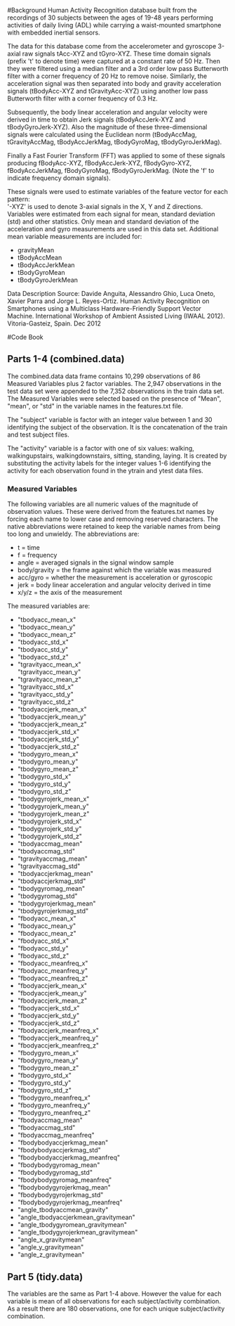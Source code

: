 #Background
Human Activity Recognition database built from the recordings of 30 subjects between the ages of 19-48 years performing activities of daily living (ADL) while carrying a waist-mounted smartphone with embedded inertial sensors.

The data for this database come from the accelerometer and gyroscope 3-axial raw signals tAcc-XYZ and tGyro-XYZ. These time domain signals (prefix 't' to denote time) were captured at a constant rate of 50 Hz. Then they were filtered using a median filter and a 3rd order low pass Butterworth filter with a corner frequency of 20 Hz to remove noise. Similarly, the acceleration signal was then separated into body and gravity acceleration signals (tBodyAcc-XYZ and tGravityAcc-XYZ) using another low pass Butterworth filter with a corner frequency of 0.3 Hz. 

Subsequently, the body linear acceleration and angular velocity were derived in time to obtain Jerk signals (tBodyAccJerk-XYZ and tBodyGyroJerk-XYZ). Also the magnitude of these three-dimensional signals were calculated using the Euclidean norm (tBodyAccMag, tGravityAccMag, tBodyAccJerkMag, tBodyGyroMag, tBodyGyroJerkMag).

Finally a Fast Fourier Transform (FFT) was applied to some of these signals producing fBodyAcc-XYZ, fBodyAccJerk-XYZ, fBodyGyro-XYZ, fBodyAccJerkMag, fBodyGyroMag, fBodyGyroJerkMag. (Note the 'f' to indicate frequency domain signals).

These signals were used to estimate variables of the feature vector for each pattern:  
'-XYZ' is used to denote 3-axial signals in the X, Y and Z directions. Variables were estimated from each signal for mean, standard deviation (std) and other statistics. Only mean and standard deviation of the acceleration and gyro measurements are used in this data set. Additional mean variable measurements are included for:

* gravityMean
* tBodyAccMean
* tBodyAccJerkMean
* tBodyGyroMean
* tBodyGyroJerkMean

Data Description Source: Davide Anguita, Alessandro Ghio, Luca Oneto, Xavier Parra and Jorge L. Reyes-Ortiz. Human Activity Recognition on Smartphones using a Multiclass Hardware-Friendly Support Vector Machine. International Workshop of Ambient Assisted Living (IWAAL 2012). Vitoria-Gasteiz, Spain. Dec 2012

#Code Book
## Parts 1-4 (combined.data)
The combined.data data frame contains 10,299 observations of 86 Measured Variables plus 2 factor variables. The 2,947 observations in the test data set were appended to the 7,352 observations in the train data set. The Measured Variables were selected based on the presence of "Mean", "mean", or "std" in the variable names in the features.txt file.

The "subject" variable is factor with an integer value between 1 and 30 identifying the subject of the observation. It is the concatenation of the train and test subject files.

The "activity" variable is a factor with one of six values: walking, walkingupstairs, walkingdownstairs, sitting, standing, laying. It is created by substituting the activity labels for the integer values 1-6 identifying the activity for each observation found in the ytrain and ytest data files.

### Measured Variables

The following variables are all numeric values of the magnitude of observation values. These were derived from the features.txt names by forcing each name to lower case and removing reserved characters. The native abbreviations were retained to keep the variable names from being too long and unwieldy.
The abbreviations are:

* t = time
* f = frequency
* angle = averaged signals in the signal window sample
* body/gravity = the frame against which the variable was measured
* acc/gyro = whether the measurement is acceleration or gyroscopic
* jerk = body linear acceleration and angular velocity derived in time
* x/y/z = the axis of the measurement

The measured variables are:

* "tbodyacc_mean_x"                     
* "tbodyacc_mean_y"                    
* "tbodyacc_mean_z"                     
* "tbodyacc_std_x"                     
* "tbodyacc_std_y"                      
* "tbodyacc_std_z"                     
* "tgravityacc_mean_x"                  
"tgravityacc_mean_y"                 
* "tgravityacc_mean_z"                  
* "tgravityacc_std_x"                  
* "tgravityacc_std_y"                   
* "tgravityacc_std_z"                  
* "tbodyaccjerk_mean_x"                 
* "tbodyaccjerk_mean_y"                
* "tbodyaccjerk_mean_z"                 
* "tbodyaccjerk_std_x"                 
* "tbodyaccjerk_std_y"                  
* "tbodyaccjerk_std_z"                 
* "tbodygyro_mean_x"                    
* "tbodygyro_mean_y"                   
* "tbodygyro_mean_z"                    
* "tbodygyro_std_x"                    
* "tbodygyro_std_y"                     
* "tbodygyro_std_z"                    
* "tbodygyrojerk_mean_x"                
* "tbodygyrojerk_mean_y"               
* "tbodygyrojerk_mean_z"                
* "tbodygyrojerk_std_x"                
* "tbodygyrojerk_std_y"                 
* "tbodygyrojerk_std_z"                
* "tbodyaccmag_mean"                    
* "tbodyaccmag_std"                    
* "tgravityaccmag_mean"                 
* "tgravityaccmag_std"                 
* "tbodyaccjerkmag_mean"                
* "tbodyaccjerkmag_std"                
* "tbodygyromag_mean"                   
* "tbodygyromag_std"                   
* "tbodygyrojerkmag_mean"               
* "tbodygyrojerkmag_std"               
* "fbodyacc_mean_x"                     
* "fbodyacc_mean_y"                    
* "fbodyacc_mean_z"                     
* "fbodyacc_std_x"                     
* "fbodyacc_std_y"                      
* "fbodyacc_std_z"                     
* "fbodyacc_meanfreq_x"                 
* "fbodyacc_meanfreq_y"                
* "fbodyacc_meanfreq_z"                 
* "fbodyaccjerk_mean_x"                
* "fbodyaccjerk_mean_y"                 
* "fbodyaccjerk_mean_z"                
* "fbodyaccjerk_std_x"                  
* "fbodyaccjerk_std_y"                 
* "fbodyaccjerk_std_z"                  
* "fbodyaccjerk_meanfreq_x"            
* "fbodyaccjerk_meanfreq_y"             
* "fbodyaccjerk_meanfreq_z"            
* "fbodygyro_mean_x"                    
* "fbodygyro_mean_y"                   
* "fbodygyro_mean_z"                    
* "fbodygyro_std_x"                    
* "fbodygyro_std_y"                     
* "fbodygyro_std_z"                    
* "fbodygyro_meanfreq_x"                
* "fbodygyro_meanfreq_y"               
* "fbodygyro_meanfreq_z"                
* "fbodyaccmag_mean"                   
* "fbodyaccmag_std"                     
* "fbodyaccmag_meanfreq"               
* "fbodybodyaccjerkmag_mean"            
* "fbodybodyaccjerkmag_std"            
* "fbodybodyaccjerkmag_meanfreq"        
* "fbodybodygyromag_mean"              
* "fbodybodygyromag_std"                
* "fbodybodygyromag_meanfreq"          
* "fbodybodygyrojerkmag_mean"           
* "fbodybodygyrojerkmag_std"           
* "fbodybodygyrojerkmag_meanfreq"       
* "angle_tbodyaccmean_gravity"         
* "angle_tbodyaccjerkmean_gravitymean"  
* "angle_tbodygyromean_gravitymean"    
* "angle_tbodygyrojerkmean_gravitymean" 
* "angle_x_gravitymean"                
* "angle_y_gravitymean"                 
* "angle_z_gravitymean"


## Part 5 (tidy.data)
The variables are the same as Part 1-4 above. However the value for each variable is mean of all observations for each subject/activity combination. As a result there are 180 observations, one for each unique subject/activity combination.
